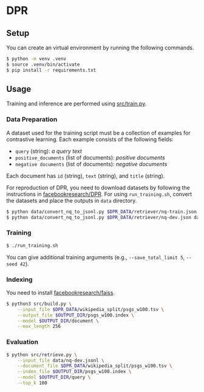 # DPR

## Setup

You can create an virtual environment by running the following commands.

```sh
$ python -m venv .venv
$ source .venv/bin/activate
$ pip install -r requirements.txt
```

## Usage

Training and inference are performed using [src/train.py](src/train.py).

### Data Preparation

A dataset used for the training script must be a collection of examples for contrastive learning.
Each example consists of the following fields:

- `query` (string): *a query text*
- `positive_documents` (list of documents): *positive documents*
- `negative documents` (list of documents): *negative documents*

Each document has `id` (string), `text` (string), and `title` (string).

For reproduction of DPR, you need to download datasets by following the instructions in [facebookresearch/DPR](https://github.com/facebookresearch/DPR#1-download-all-retriever-training-and-validation-data).
For using `run_training.sh`, convert the datasets and place the outputs in `data` directory.

```sh
$ python data/convert_nq_to_jsonl.py $DPR_DATA/retriever/nq-train.json data/nq-train.jsonl
$ python data/convert_nq_to_jsonl.py $DPR_DATA/retriever/nq-dev.json data/nq-dev.jsonl
```

### Training

```sh
$ ./run_training.sh
```

You can give additional training arguments (e.g., `--save_total_limit 5`, `--seed 42`).

### Indexing

You need to install [facebookresearch/faiss](https://github.com/facebookresearch/faiss).

```sh
$ python3 src/build.py \
    --input_file $DPR_DATA/wikipedia_split/psgs_w100.tsv \
    --output_file $OUTPUT_DIR/psgs_w100.index \
    --model $OUTPUT_DIR/document \
    --max_length 256
```

### Evaluation

```sh
$ python src/retrieve.py \
    --input_file data/nq-dev.jsonl \
    --document_file $DPR_DATA/wikipedia_split/psgs_w100.tsv \
    --index_file $OUTPUT_DIR/psgs_w100.index \
    --model $OUTPUT_DIR/query \
    --top_k 100
```
